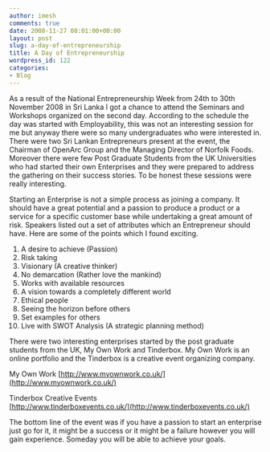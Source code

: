 ```yaml
---
author: imesh
comments: true
date: 2008-11-27 08:01:00+00:00
layout: post
slug: a-day-of-entrepreneurship
title: A Day of Entrepreneurship
wordpress_id: 122
categories:
- Blog
---
```



As a result of the National Entrepreneurship Week from 24th to 30th November 2008 in Sri Lanka I got a chance to attend the Seminars and Workshops organized on the second day. According to the schedule the day was started with Employability, this was not an interesting session for me but anyway there were so many undergraduates who were interested in. There were two Sri Lankan Entrepreneurs present at the event, the Chairman of OpenArc Group and the Managing Director of Norfolk Foods. Moreover there were few Post Graduate Students from the UK Universities who had started their own Enterprises and they were prepared to address the gathering on their success stories. To be honest these sessions were really interesting. 

Starting an Enterprise is not a simple process as joining a company. It should have a great potential and a passion to produce a product or a service for a specific customer base while undertaking a great amount of risk. Speakers listed out a set of attributes which an Entrepreneur should have. Here are some of the points which I found exciting. 

1. A desire to achieve (Passion)  
2. Risk taking  
3. Visionary (A creative thinker)  
4. No demarcation (Rather love the mankind)  
5. Works with available resources  
6. A vision towards a completely different world  
7. Ethical people  
8. Seeing the horizon before others  
9. Set examples for others  
10. Live with SWOT Analysis (A strategic planning method) 

There were two interesting enterprises started by the post graduate students from the UK, My Own Work and Tinderbox. My Own Work is an online portfolio and the Tinderbox is a creative event organizing company. 

My Own Work
[http://www.myownwork.co.uk/](http://www.myownwork.co.uk/) 

Tinderbox Creative Events   
[http://www.tinderboxevents.co.uk/](http://www.tinderboxevents.co.uk/) 

The bottom line of the event was if you have a passion to start an enterprise just go for it, it might be a success or it might be a failure however you will gain experience. Someday you will be able to achieve your goals.
